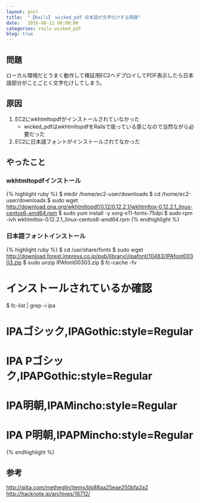 ```yaml
---
layout: post
title:  "【Rails】 wicked_pdf 日本語が文字化けする問題"
date:   2016-08-12 00:00:00
categories: rails wicked_pdf
blog: true
---
```


## 問題
ローカル環境だとうまく動作して検証用EC2へデプロイしてPDF表示したら日本語部分がことごとく文字化けしてしまう。

## 原因

1. EC2にwkhtmltopdfがインストールされていなかった
    - wicked_pdfはwkhtmltopdfをRailsで扱っている感じなので当然ながら必要だった
2. EC2に日本語フォントがインストールされてなかった

## やったこと

### wkhtmltopdfインストール

{% highlight ruby %}
$ mkdir /home/ec2-user/downloads
$ cd /home/ec2-user/downloads
$ sudo wget http://download.gna.org/wkhtmltopdf/0.12/0.12.2.1/wkhtmltox-0.12.2.1_linux-centos6-amd64.rpm
$ sudo yum install -y xorg-x11-fonts-75dpi
$ sudo rpm -ivh wkhtmltox-0.12.2.1_linux-centos6-amd64.rpm
{% endhighlight %}

### 日本語フォントインストール

{% highlight ruby %}
$ cd /usr/share/fonts
$ sudo wget http://download.forest.impress.co.jp/pub/library/i/ipafont/10483/IPAfont00303.zip
$ sudo unzip IPAfont00303.zip
$ fc-cache -fv

# インストールされているか確認
$ fc-list | grep -i ipa
# IPAゴシック,IPAGothic:style=Regular
# IPA Pゴシック,IPAPGothic:style=Regular
# IPA明朝,IPAMincho:style=Regular
# IPA P明朝,IPAPMincho:style=Regular
{% endhighlight %}

## 参考
http://qiita.com/metheglin/items/bb88aa25eae250bfa2a2
http://hacknote.jp/archives/16712/
